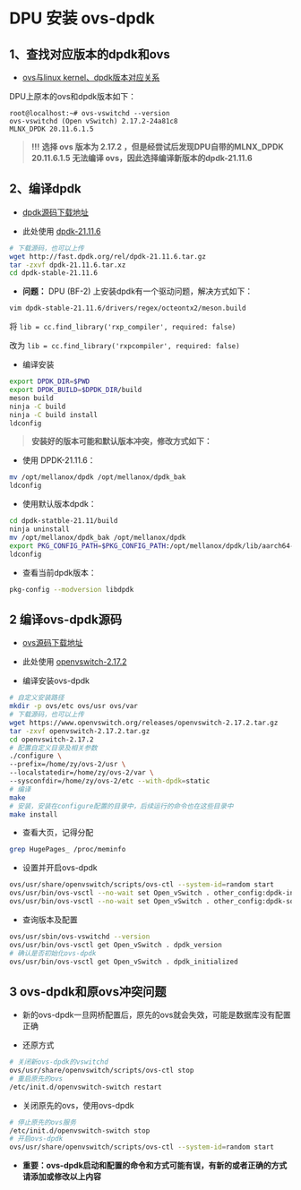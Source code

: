 # DPU 安装 ovs-dpdk

## 1、查找对应版本的dpdk和ovs

- [ovs与linux kernel、dpdk版本对应关系](https://docs.openvswitch.org/en/latest/faq/releases/)

DPU上原本的ovs和dpdk版本如下：

```textile
root@localhost:~# ovs-vswitchd --version
ovs-vswitchd (Open vSwitch) 2.17.2-24a81c8
MLNX_DPDK 20.11.6.1.5
```

> **!!!** **选择 ovs 版本为 2.17.2 ，但是经尝试后发现DPU自带的MLNX_DPDK 20.11.6.1.5 无法编译 ovs，因此选择编译新版本的dpdk-21.11.6**

## 2、编译dpdk

- [dpdk源码下载地址 ](http://fast.dpdk.org/rel/)

- 此处使用 [dpdk-21.11.6](http://fast.dpdk.org/rel/dpdk-21.11.6.tar.gz)

```bash
# 下载源码，也可以上传
wget http://fast.dpdk.org/rel/dpdk-21.11.6.tar.gz
tar -zxvf dpdk-21.11.6.tar.xz
cd dpdk-stable-21.11.6
```

- **问题：** DPU (BF-2) 上安装dpdk有一个驱动问题，解决方式如下：

```bash
vim dpdk-stable-21.11.6/drivers/regex/octeontx2/meson.build
```

将 `lib = cc.find_library('rxp_compiler', required: false)`  

改为 `lib = cc.find_library('rxpcompiler', required: false)` 

- 编译安装

```bash
export DPDK_DIR=$PWD
export DPDK_BUILD=$DPDK_DIR/build
meson build
ninja -C build
ninja -C build install
ldconfig
```

> **安装好的版本可能和默认版本冲突，修改方式如下：**

- 使用 DPDK-21.11.6：

```bash
mv /opt/mellanox/dpdk /opt/mellanox/dpdk_bak
ldconfig
```

- 使用默认版本dpdk：

```bash
cd dpdk-statble-21.11/build
ninja uninstall
mv /opt/mellanox/dpdk_bak /opt/mellanox/dpdk
export PKG_CONFIG_PATH=$PKG_CONFIG_PATH:/opt/mellanox/dpdk/lib/aarch64-linux-gnu/pkgconfig
ldconfig
```

- 查看当前dpdk版本：

```bash
pkg-config --modversion libdpdk
```

## 2 编译ovs-dpdk源码

- [ovs源码下载地址](https://www.openvswitch.org/download/)

- 此处使用 [openvswitch-2.17.2](https://www.openvswitch.org/releases/openvswitch-2.17.2.tar.gz)

- 编译安装ovs-dpdk

```bash
# 自定义安装路径
mkdir -p ovs/etc ovs/usr ovs/var
# 下载源码，也可以上传
wget https://www.openvswitch.org/releases/openvswitch-2.17.2.tar.gz
tar -zxvf openvswitch-2.17.2.tar.gz
cd openvswitch-2.17.2
# 配置自定义目录及相关参数
./configure \
--prefix=/home/zy/ovs-2/usr \
--localstatedir=/home/zy/ovs-2/var \
--sysconfdir=/home/zy/ovs-2/etc --with-dpdk=static
# 编译
make
# 安装，安装在configure配置的目录中，后续运行的命令也在这些目录中
make install
```

- 查看大页，记得分配

```bash
grep HugePages_ /proc/meminfo
```

- 设置并开启ovs-dpdk

```bash
ovs/usr/share/openvswitch/scripts/ovs-ctl --system-id=random start
ovs/usr/bin/ovs-vsctl --no-wait set Open_vSwitch . other_config:dpdk-init=true
ovs/usr/bin/ovs-vsctl --no-wait set Open_vSwitch . other_config:dpdk-socket-mem=1024
```

- 查询版本及配置

```bash
ovs/usr/sbin/ovs-vswitchd --version
ovs/usr/bin/ovs-vsctl get Open_vSwitch . dpdk_version
# 确认是否初始化ovs-dpdk
ovs/usr/bin/ovs-vsctl get Open_vSwitch . dpdk_initialized
```

## 3 ovs-dpdk和原ovs冲突问题

- 新的ovs-dpdk一旦网桥配置后，原先的ovs就会失效，可能是数据库没有配置正确

- 还原方式

```bash
# 关闭新ovs-dpdk的vswitchd
ovs/usr/share/openvswitch/scripts/ovs-ctl stop
# 重启原先的ovs
/etc/init.d/openvswitch-switch restart
```

- 关闭原先的ovs，使用ovs-dpdk

```bash
# 停止原先的ovs服务
/etc/init.d/openvswitch-switch stop
# 开启ovs-dpdk
ovs/usr/share/openvswitch/scripts/ovs-ctl --system-id=random start
```

- **重要：ovs-dpdk启动和配置的命令和方式可能有误，有新的或者正确的方式请添加或修改以上内容**
